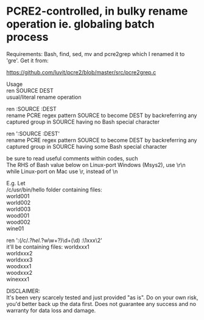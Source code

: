 # PCRE2-controlled, in bulky rename operation ie. globaling batch process  

Requirements: Bash, find, sed, mv and pcre2grep which I renamed it to 'gre'. Get it from:

https://github.com/luvit/pcre2/blob/master/src/pcre2grep.c   

Usage  
ren SOURCE DEST  
usual/literal rename operation

ren :SOURCE  :DEST  
rename PCRE regex pattern SOURCE to become DEST by backreferring any captured group in SOURCE having no Bash special character

ren ':SOURCE  :DEST'  
rename PCRE regex pattern SOURCE to become DEST by backreferring any captured group in SOURCE having some Bash special character  

be sure to read useful comments within codes, such  
  The RHS of Bash value below on Linux-port Windows (Msys2), use \r\n while Linux-port on Mac use \r, instead of \n

E.g. Let  
/c/usr/bin/hello folder containing files:  
world001  
world002  
world003  
wood001  
wood002  
wine01

ren ':(/c/.*?hel.*?w\w+?)\d+(\d) :\1xxx\2'  
it'll be containing files:
worldxxx1  
worldxxx2  
worldxxx3  
woodxxx1  
woodxxx2  
winexxx1

DISCLAIMER:  
It's been very scarcely tested and just provided "as is". Do on your own risk, you'd better back up the data first. Does not guarantee any success and no warranty for data loss and damage.
